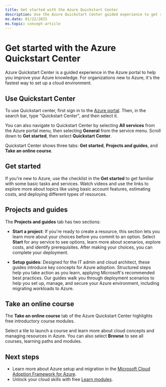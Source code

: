 ```yaml
---
title: Get started with the Azure Quickstart Center 
description: Use the Azure Quickstart Center guided experience to get started with Azure. Learn to set up, migrate, and innovate.
ms.date: 01/22/2025
ms.topic: concept-article
---
```


# Get started with the Azure Quickstart Center

Azure Quickstart Center is a guided experience in the Azure portal to help you improve your Azure knowledge. For organizations new to Azure, it's the fastest way to set up a cloud environment.

## Use Quickstart Center

To use Quickstart center, first sign in to the [Azure portal](https://portal.azure.com). Then, in the search bar, type "Quickstart Center", and then select it.

You can also navigate to Quickstart Center by selecting **All services** from the Azure portal menu, then selecting **General** from the service menu. Scroll down to **Get started**, then select **Quickstart Center**.

Quickstart Center shows three tabs: **Get started**, **Projects and guides**, and **Take an online course**.

## Get started

If you're new to Azure, use the checklist in the **Get started** to get familiar with some basic tasks and services. Watch videos and use the links to explore more about topics like using basic account features, estimating costs, and deploying different types of resources.

## Projects and guides

The **Projects and guides** tab has two sections:

* **Start a project**: If you're ready to create a resource, this section lets you learn more about your choices before you commit to an option. Select **Start** for any service to see options, learn more about scenarios, explore costs, and identify prerequisites. After making your choices, you can complete your deployment.

* **Setup guides**: Designed for the IT admin and cloud architect, these guides introduce key concepts for Azure adoption. Structured steps help you take action as you learn, applying Microsoft's recommended best practices. Our guides walk you through deployment scenarios to help you set up, manage, and secure your Azure environment, including migrating workloads to Azure.

## Take an online course

The **Take an online course** tab of the Azure Quickstart Center highlights free introductory course modules.

Select a tile to launch a course and learn more about cloud concepts and managing resources in Azure. You can also select **Browse** to see all courses, learning paths and modules.  

## Next steps

* Learn more about Azure setup and migration in the [Microsoft Cloud Adoption Framework for Azure](/azure/architecture/cloud-adoption/).
* Unlock your cloud skills with free [Learn modules](/training/azure/).
